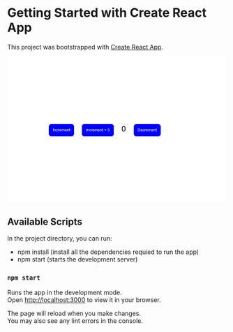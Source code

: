 # Getting Started with Create React App

This project was bootstrapped with [Create React App](https://github.com/facebook/create-react-app).

![home](./public/redux-toolkit-counter.png)

## Available Scripts

In the project directory, you can run:
+ npm install (install all the dependencies requied to run the app)
+ npm start (starts the development server)

### `npm start`

Runs the app in the development mode.\
Open [http://localhost:3000](http://localhost:3000) to view it in your browser.

The page will reload when you make changes.\
You may also see any lint errors in the console.